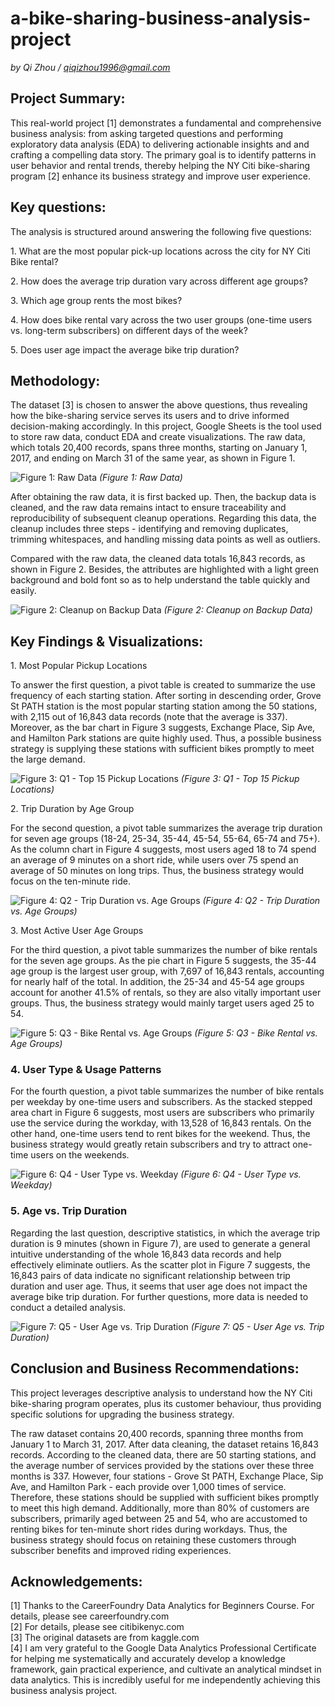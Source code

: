 # a-bike-sharing-business-analysis-project
*by Qi Zhou / qiqizhou1996@gmail.com*  

## Project Summary:
<p>This real-world project [1] demonstrates a fundamental and comprehensive business analysis: from asking targeted questions and performing exploratory data analysis (EDA) to delivering actionable insights and and crafting a compelling data story. The primary goal is to identify patterns in user behavior and rental trends, thereby helping the NY Citi bike-sharing program [2] enhance its business strategy and improve user experience.</p>  

## Key questions:
<p>The analysis is structured around answering the following five questions:</p>
<p>1. What are the most popular pick-up locations across the city for NY Citi Bike rental?  </p>
<p>2. How does the average trip duration vary across different age groups?  </p>
<p>3. Which age group rents the most bikes?  </p>
<p>4. How does bike rental vary across the two user groups (one-time users vs. long-term subscribers) on different days of the week?  </p>
<p>5. Does user age impact the average bike trip duration?    </p>

## Methodology:
<p>The dataset [3] is chosen to answer the above questions, thus revealing how the bike-sharing service serves its users and to drive informed decision-making accordingly.
In this project, Google Sheets is the tool used to store raw data, conduct EDA and create visualizations. The raw data, which totals 20,400 records, spans three months, starting on January 1, 2017, and ending on March 31 of the same year, as shown in Figure 1.</p>  

![Figure 1: Raw Data](/figures/Raw%20Data.png)
*(Figure 1: Raw Data)* 

<p>After obtaining the raw data, it is first backed up. Then, the backup data is cleaned, and the raw data remains intact to ensure traceability and reproducibility of subsequent cleanup operations. Regarding this data, the cleanup includes three steps - identifying and removing duplicates, trimming whitespaces, and handling missing data points as well as outliers.</p>    
<p>Compared with the raw data, the cleaned data totals 16,843 records, as shown in Figure 2. Besides, the attributes are highlighted with a light green background and bold font so as to help understand the table quickly and easily.</p>    

![Figure 2: Cleanup on Backup Data](/figures/Cleanup%20on%20Backup%20Data.png)
*(Figure 2: Cleanup on Backup Data)*

## Key Findings & Visualizations:
<p>1. Most Popular Pickup Locations</p> 
<p>To answer the first question, a pivot table is created to summarize the use frequency of each starting station. After sorting in descending order, Grove St PATH station is the most popular starting station among the 50 stations, with 2,115 out of 16,843 data records (note that the average is 337). Moreover, as the bar chart in Figure 3 suggests, Exchange Place, Sip Ave, and Hamilton Park stations are quite highly used. Thus, a possible business strategy is supplying these stations with sufficient bikes promptly to meet the large demand.</p>  

![Figure 3: Q1 - Top 15 Pickup Locations](/figures/Q1%20-%20Top%2015%20Pickup%20Locations.png)
*(Figure 3: Q1 - Top 15 Pickup Locations)*

<p>2. Trip Duration by Age Group</p> 
<p>For the second question, a pivot table summarizes the average trip duration for seven age groups (18-24, 25-34, 35-44, 45-54, 55-64, 65-74 and 75+). As the column chart in Figure 4 suggests, most users aged 18 to 74 spend an average of 9 minutes on a short ride, while users over 75 spend an average of 50 minutes on long trips. Thus, the business strategy would focus on the ten-minute ride.</p>    

![Figure 4: Q2 - Trip Duration vs. Age Groups](/figures/Q2%20-%20Trip%20Duration%20vs.%20Age%20Groups.png)
*(Figure 4: Q2 - Trip Duration vs. Age Groups)*

<p>3. Most Active User Age Groups</p> 
<p>For the third question, a pivot table summarizes the number of bike rentals for the seven age groups. As the pie chart in Figure 5 suggests, the 35-44 age group is the largest user group, with 7,697 of 16,843 rentals, accounting for nearly half of the total. In addition, the 25-34 and 45-54 age groups account for another 41.5% of rentals, so they are also vitally important user groups. Thus, the business strategy would mainly target users aged 25 to 54.</p>    

![Figure 5: Q3 - Bike Rental vs. Age Groups](/figures/Q3%20-%20Bike%20Rental%20vs.%20Age%20Groups.png)
*(Figure 5: Q3 - Bike Rental vs. Age Groups)*

### 4. User Type & Usage Patterns
<p>For the fourth question, a pivot table summarizes the number of bike rentals per weekday by one-time users and subscribers. As the stacked stepped area chart in Figure 6 suggests, most users are subscribers who primarily use the service during the workday, with 13,528 of 16,843 rentals. On the other hand, one-time users tend to rent bikes for the weekend. Thus, the business strategy would greatly retain subscribers and try to attract one-time users on the weekends.</p>    

![Figure 6: Q4 - User Type vs. Weekday](/figures/Q4%20-%20User%20Type%20vs.%20Weekday.png)
*(Figure 6: Q4 - User Type vs. Weekday)*

### 5. Age vs. Trip Duration
<p>Regarding the last question, descriptive statistics, in which the average trip duration is 9 minutes (shown in Figure 7), are used to generate a general intuitive understanding of the whole 16,843 data records and help effectively eliminate outliers. As the scatter plot in Figure 7 suggests, the 16,843 pairs of data indicate no significant relationship between trip duration and user age. Thus, it seems that user age does not impact the average bike trip duration. For further questions, more data is needed to conduct a detailed analysis.</p>  

![Figure 7: Q5 - User Age vs. Trip Duration](/figures/Q5%20-%20User%20Age%20vs.%20Trip%20Duration.png)
*(Figure 7: Q5 - User Age vs. Trip Duration)*

## Conclusion and Business Recommendations:
<p>This project leverages descriptive analysis to understand how the NY Citi bike-sharing program operates, plus its customer behaviour, thus providing specific solutions for upgrading the business strategy.</p>  
<p>The raw dataset contains 20,400 records, spanning three months from January 1 to March 31, 2017. After data cleaning, the dataset retains 16,843 records. According to the cleaned data, there are 50 starting stations, and the average number of services provided by the stations over these three months is 337. However, four stations - Grove St PATH, Exchange Place, Sip Ave, and Hamilton Park - each provide over 1,000 times of service. Therefore, these stations should be supplied with sufficient bikes promptly to meet this high demand. Additionally, more than 80% of customers are subscribers, primarily aged between 25 and 54, who are accustomed to renting bikes for ten-minute short rides during workdays. Thus, the business strategy should focus on retaining these customers through subscriber benefits and improved riding experiences.</p>  

## Acknowledgements:
[1] Thanks to the CareerFoundry Data Analytics for Beginners Course. For details, please see careerfoundry.com  
[2] For details, please see citibikenyc.com  
[3] The original datasets are from kaggle.com  
[4] I am very grateful to the Google Data Analytics Professional Certificate for helping me systematically and accurately develop a knowledge framework, gain practical experience, and cultivate an analytical mindset in data analytics. This is incredibly useful for me independently achieving this business analysis project.  
